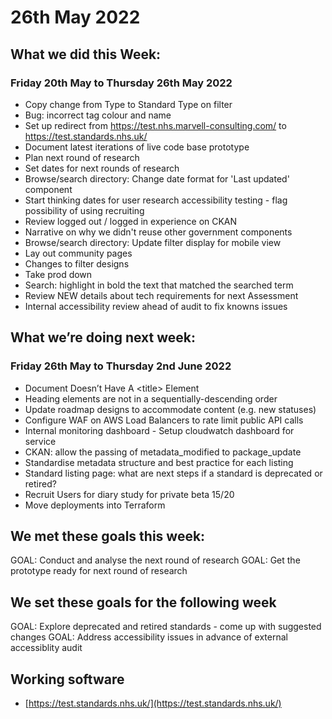 # 26th May 2022 

## What we did this Week:
### Friday 20th May to Thursday 26th May 2022
* Copy change from Type to  Standard Type on filter
* Bug: incorrect tag colour and name
* Set up redirect from https://test.nhs.marvell-consulting.com/ to https://test.standards.nhs.uk/
* Document latest iterations of live code base prototype
* Plan next round of research
* Set dates for next rounds of research
* Browse/search directory: Change date format for 'Last updated' component
* Start thinking dates for user research accessibility testing - flag possibility of using recruiting
* Review logged out / logged in experience on CKAN
* Narrative on why we didn't reuse other government components
* Browse/search directory: Update filter display for mobile view
* Lay out community pages
* Changes to filter designs
* Take prod down
* Search: highlight in bold the text that matched the searched term
* Review NEW details about tech requirements for next Assessment
* Internal accessibility review ahead of audit to fix knowns issues

## What we’re doing next week:
### Friday 26th May to Thursday 2nd June 2022 
* Document Doesn’t Have A \<title\> Element
* Heading elements are not in a sequentially-descending order
* Update roadmap designs to accommodate content (e.g. new statuses)
* Configure WAF on AWS Load Balancers to rate limit public API calls
* Internal monitoring dashboard - Setup cloudwatch dashboard for service
* CKAN: allow the passing of metadata_modified to package_update
* Standardise metadata structure and best practice for each listing
* Standard listing page: what are next steps if a standard is deprecated or retired?
* Recruit Users for diary study for private beta 15/20
* Move deployments into Terraform

## We met these goals this week:
GOAL: Conduct and analyse the next round of research
GOAL: Get the prototype ready for next round of research

## We set these goals for the following week
GOAL: Explore deprecated and retired standards - come up with suggested changes
GOAL: Address accessibility issues in advance of external accessiblity audit

## Working software

* [https://test.standards.nhs.uk/](https://test.standards.nhs.uk/) 

